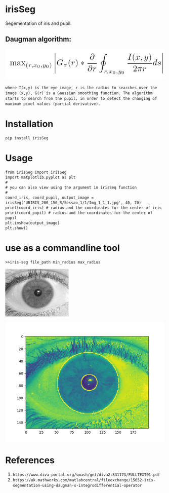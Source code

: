 # irisSeg


Segementation of iris and pupil.

## Daugman algorithm:

![image](irisSeg/Data/DaughmanOperation.jpg)

`where I(x,y) is the eye image, r is the radius to searches over the image (x,y), G(r) is a Gaussian smoothing function.
The algorithm starts to search from the pupil, in order to detect the changing of maximum pixel values
(partial derivative).`

# Installation
    pip install irisSeg

# Usage

    from irisSeg import irisSeg
    import matplotlib.pyplot as plt
    #
    # you can also view using the argument in irisSeq function
    #
    coord_iris, coord_pupil, output_image = irisSeg('UBIRIS_200_150_R/Sessao_1/1/Img_1_1_1.jpg', 40, 70)
    print(coord_iris) # radius and the coordinates for the center of iris 
    print(coord_pupil) # radius and the coordinates for the center of pupil 
    plt.imshow(output_image)
    plt.show()

# use as a commandline tool

    >>iris-seg file_path min_radius max_radius


![image](irisSeg/Data/sample_img.jpg)

![image](irisSeg/Data/segemented_img.png)

# References

1. `https://www.diva-portal.org/smash/get/diva2:831173/FULLTEXT01.pdf`
2. `https://uk.mathworks.com/matlabcentral/fileexchange/15652-iris-segmentation-using-daugman-s-integrodifferential-operator`
